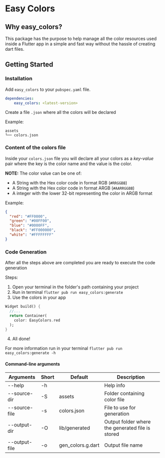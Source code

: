 # Easy Colors

## Why easy_colors?

This package has the purpose to help manage all the color resources used inside a Flutter app in 
a simple and fast way without the hassle of creating dart files.

## Getting Started

### Installation

Add `easy_colors` to your `pubspec.yaml` file.

```yaml
dependencies:
    easy_colors: <latest-version>
```

Create a file `.json` where all the colors will be declared

Example:

```
assets
└── colors.json
```

### Content of the colors file

Inside your `colors.json` file you will declare all your colors as a *key-value* pair where the 
key is the color name and the value is the color.

**NOTE:** The color value can be one of:

- A String with the Hex color code in format RGB (`#RRGGBB`)  
- A String with the Hex color code in format ARGB (`#AARRGGBB`)  
- A integer with the lower 32-bit representing the color in ARGB format

Example:

```json
{
  "red": "#FF0000",
  "green": "#00FF00",
  "blue": "#0000FF",
  "black": "#FF000000",
  "white": "#FFFFFFFF"
}
```

### Code Generation

After all the steps above are completed you are ready to execute the code generation

Steps:
1. Open your terminal in the folder's path containing your project 
2. Run in terminal ```flutter pub run easy_colors:generate```
3. Use the colors in your app 

```dart
Widget build() {
  //...
  return Container(
    color: EasyColors.red
  );
}
```

4. All done!

For more information run in your terminal ```flutter pub run easy_colors:generate -h```

#### Command-line arguments

| Arguments | Short |  Default | Description |
| ------ | ------ |  ------ | ------ |
| --help | -h |  | Help info |
| --source-dir | -S | assets | Folder containing color file |
| --source-file | -s | colors.json | File to use for generation |
| --output-dir | -O | lib/generated | Output folder where the generated file is stored |
| --output-file | -o | gen_colors.g.dart | Output file name | 
